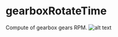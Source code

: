 # gearboxRotateTime
Compute of gearbox gears RPM.
![alt text](https://skola.jinak.cz/wp-content/uploads/2023/12/GearPrototype022-1024x1024.png)

